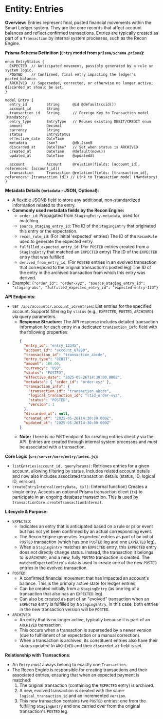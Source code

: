 # Entity: Entries

**Overview:**
Entries represent final, posted financial movements within the Smart Ledger system. They are the core records that affect account balances and reflect confirmed transactions. Entries are typically created as part of a `Transaction` by internal system processes, such as the Recon Engine.

**Prisma Schema Definition (`Entry` model from `prisma/schema.prisma`):**
```prisma
enum EntryStatus {
  EXPECTED  // Anticipated movement, possibly generated by a rule or system logic.
  POSTED    // Confirmed, final entry impacting the ledger's posted_balance.
  ARCHIVED  // Superseded, corrected, or otherwise no longer active; discarded_at should be set.
}

model Entry {
  entry_id         String      @id @default(cuid())
  account_id       String
  transaction_id   String      // Foreign Key to Transaction model (Mandatory)
  entry_type       EntryType   // Reuses existing DEBIT/CREDIT enum
  amount           Decimal
  currency         String
  status           EntryStatus
  effective_date   DateTime
  metadata         Json?       @db.JsonB
  discarded_at     DateTime?   // Set when status is ARCHIVED
  created_at       DateTime    @default(now())
  updated_at       DateTime    @updatedAt

  account          Account     @relation(fields: [account_id], references: [account_id])
  transaction      Transaction @relation(fields: [transaction_id], references: [transaction_id]) // Link to Transaction model (Mandatory)
}
```

**Metadata Details (`metadata` - JSON, Optional):**
- A flexible JSONB field to store any additional, non-standardized information related to the entry.
- **Commonly used metadata fields by the Recon Engine:**
  - `order_id`: Propagated from `StagingEntry.metadata`, used for matching.
  - `source_staging_entry_id`: The ID of the `StagingEntry` that originated this entry or the expectation.
  - `recon_rule_id`: (For initial 'expected' entries) The ID of the `ReconRule` used to generate the expected entry.
  - `fulfilled_expected_entry_id`: (For `POSTED` entries created from a `StagingEntry` that matched an `EXPECTED` entry) The ID of the `EXPECTED` entry that was fulfilled.
  - `derived_from_entry_id`: (For `POSTED` entries in an evolved transaction that correspond to the original transaction's posted leg) The ID of the entry in the archived transaction from which this entry was derived.
- Example: `{"order_id": "order-xyz", "source_staging_entry_id": "staging-abc", "fulfilled_expected_entry_id": "expected-entry-123"}`

**API Endpoints:**
- `GET /api/accounts/:account_id/entries`: List entries for the specified account. Supports filtering by `status` (e.g., `EXPECTED`, `POSTED`, `ARCHIVED`) via query parameters.
  - **Response Structure:** The API response includes detailed transaction information for each entry in a dedicated `transaction_info` field with the following properties:
    ```json
    {
      "entry_id": "entry_12345",
      "account_id": "account_67890",
      "transaction_id": "transaction_abcde",
      "entry_type": "DEBIT",
      "amount": 100.00,
      "currency": "USD",
      "status": "POSTED",
      "effective_date": "2025-05-26T14:30:00.000Z",
      "metadata": { "order_id": "order-xyz" },
      "transaction_info": {
        "transaction_id": "transaction_abcde",
        "logical_transaction_id": "ltid_order-xyz",
        "status": "POSTED",
        "version": 1
      },
      "discarded_at": null,
      "created_at": "2025-05-26T14:30:00.000Z",
      "updated_at": "2025-05-26T14:30:00.000Z"
    }
    ```
  - **Note:** There is no `POST` endpoint for creating entries directly via the API. Entries are created through internal system processes and *must* be associated with a transaction.

**Core Logic (`src/server/core/entry/index.js`):**
- `listEntries(account_id, queryParams)`: Retrieves entries for a given account, allowing filtering by status. Includes related account details and now also includes associated transaction details (status, ID, logical ID, version).
- `createEntryInternal(entryData, tx?)`: (Internal function) Creates a single entry. Accepts an optional Prisma transaction client (`tx`) to participate in an ongoing database transaction. This is used by `transactionCore.createTransactionInternal`.

**Lifecycle & Purpose:**
- `EXPECTED`:
    - Indicates an entry that is anticipated based on a rule or prior event but has not yet been confirmed by an actual corresponding event.
    - The Recon Engine generates 'expected' entries as part of an initial `POSTED` transaction (which has one `POSTED` leg and one `EXPECTED` leg).
    - When a `StagingEntry` matches an `EXPECTED` entry, this `EXPECTED` entry does not directly change status. Instead, the transaction it belongs to is `ARCHIVED`, and a new, fully `POSTED` transaction is created. The `matchedExpectedEntry`'s data is used to create one of the new `POSTED` entries in the evolved transaction.
- `POSTED`:
    - A confirmed financial movement that has impacted an account's balance. This is the primary active state for ledger entries.
    - Can be created initially from a `StagingEntry` (as one leg of a transaction that also has an `EXPECTED` leg).
    - Can also be created as part of an "evolved" transaction when an `EXPECTED` entry is fulfilled by a `StagingEntry`. In this case, both entries in the new transaction version will be `POSTED`.
- `ARCHIVED`:
    - An entry that is no longer active, typically because it is part of an `ARCHIVED` transaction.
    - This occurs when a transaction is superseded by a newer version (due to fulfillment of an expectation or a manual correction).
    - When a transaction is archived, its constituent entries also have their status updated to `ARCHIVED` and their `discarded_at` field is set.

**Relationship with Transactions:**
- An `Entry` *must* always belong to exactly one `Transaction`.
- The Recon Engine is responsible for creating transactions and their associated entries, ensuring that when an expected payment is matched:
    1. The original transaction (containing the `EXPECTED` entry) is archived.
    2. A new, evolved transaction is created with the same `logical_transaction_id` and an incremented `version`.
    3. This new transaction contains two `POSTED` entries: one from the fulfilling `StagingEntry` and one carried over from the original transaction's `POSTED` leg.
